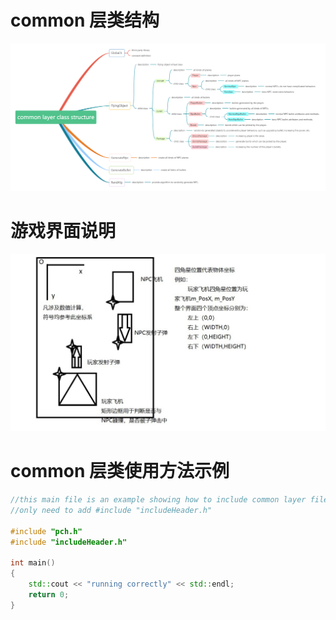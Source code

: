 # common 层类结构

![Alt text](./class_structure_first_round_implementation_update.jpg)

# 游戏界面说明

![Alt text](./游戏界面说明.jpg)

# common 层类使用方法示例

``` cpp
//this main file is an example showing how to include common layer files
//only need to add #include "includeHeader.h"

#include "pch.h"
#include "includeHeader.h"

int main() 
{
	std::cout << "running correctly" << std::endl;
	return 0;
}
```
